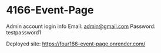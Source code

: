 # 4166-Event-Page

Admin account login info
  Email: admin@gmail.com
  Password: testpassword1

Deployed site: https://four166-event-page.onrender.com/

